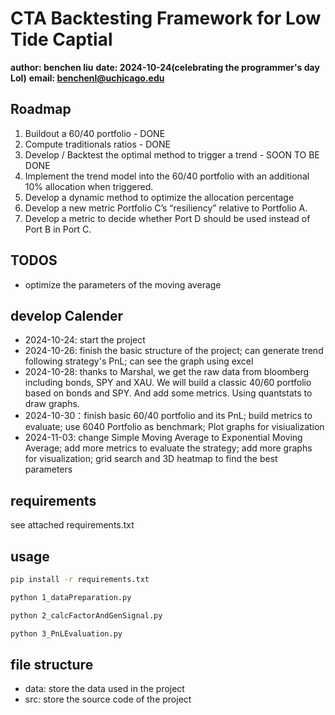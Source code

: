 # CTA Backtesting Framework for Low Tide Captial
**author: benchen liu**
**date: 2024-10-24(celebrating the programmer's day Lol)**
**email: benchenl@uchicago.edu**

## Roadmap
1) Buildout a 60/40 portfolio - DONE
2) Compute traditionals ratios - DONE
3) Develop / Backtest the optimal method to trigger a trend - SOON TO BE DONE
4) Implement the trend model into the 60/40 portfolio with an additional 10% allocation when triggered. 
5) Develop a dynamic method to optimize the allocation percentage
6) Develop a new metric Portfolio C’s “resiliency” relative to Portfolio A.
7) Develop a metric to decide whether Port D should be used instead of Port B in Port C. 


## TODOS
- optimize the parameters of the moving average


## develop Calender

- 2024-10-24: start the project
- 2024-10-26: finish the basic structure of the project; can generate trend following strategy's PnL; can see the graph using excel
- 2024-10-28: thanks to Marshal, we get the raw data from bloomberg including bonds, SPY and XAU. We will build a classic
40/60 portfolio based on bonds and SPY. And add some metrics. Using quantstats to draw graphs.
- 2024-10-30：finish basic 60/40 portfolio and its PnL; build metrics to evaluate; use 6040 Portfolio as benchmark; Plot graphs for visiualization
- 2024-11-03: change Simple Moving Average to Exponential Moving Average; add more metrics to evaluate the strategy; add more graphs for visualization; grid search and 3D heatmap to find the best parameters

## requirements

see attached requirements.txt

## usage

```bash
pip install -r requirements.txt

python 1_dataPreparation.py

python 2_calcFactorAndGenSignal.py

python 3_PnLEvaluation.py
```

## file structure

- data: store the data used in the project
- src: store the source code of the project
